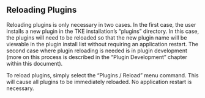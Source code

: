 ## Reloading Plugins

Reloading plugins is only necessary in two cases. In the first case, the user installs a new plugin in the TKE installation’s “plugins” directory. In this case, the plugins will need to be reloaded so that the new plugin name will be viewable in the plugin install list without requiring an application restart. The second case where plugin reloading is needed is in plugin development (more on this process is described in the “Plugin Development” chapter within this document).

To reload plugins, simply select the “Plugins / Reload” menu command. This will cause all plugins to be immediately reloaded. No application restart is necessary.
